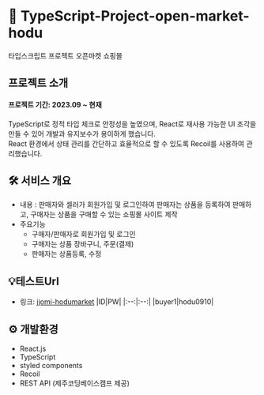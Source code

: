 # 🛒 TypeScript-Project-open-market-hodu
타입스크립트 프로젝트 오픈마켓 쇼핑몰 


## 프로젝트 소개
  #### 프로젝트 기간: 2023.09 ~ 현재
 TypeScript로 정적 타입 체크로 안정성을 높였으며, React로 재사용 가능한 UI 조각을 만들 수 있어 개발과 유지보수가 용이하게 했습니다.</br>
 React 환경에서 상태 관리를 간단하고 효율적으로 할 수 있도록 Recoil를 사용하여 관리했습니다.


## 🛠 서비스 개요
- 내용 : 판매자와 셀러가 회원가입 및 로그인하여 판매자는 상품을 등록하여 판매하고, 구매자는 상품을 구매할 수 있는 쇼핑몰 사이트 제작 
- 주요기능 
  - 구매자/판매자로 회원가입 및 로그인
  - 구매자는 상품 장바구니, 주문(결제)
  - 판매자는 상품등록, 수정

## 💡테스트Url
- 링크: <a href= "jjomi-hodumarket.netlify.app"> jjomi-hodumarket</a>
  |ID|PW|
  |:--:|:--:|
  |buyer1|hodu0910|


## ⚙️ 개발환경
- React.js
- TypeScript
- styled components
- Recoil
- REST API (제주코딩베이스캠프 제공)
  
